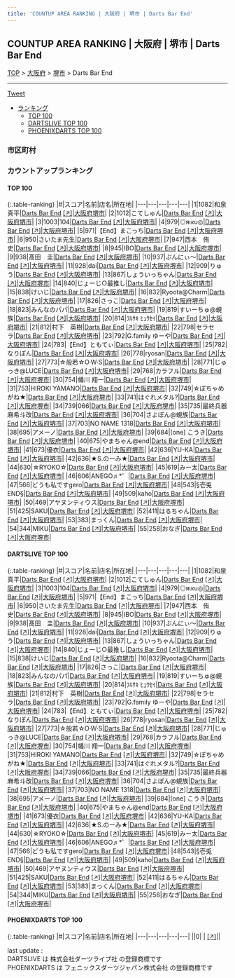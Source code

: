 ```yaml
---
title: 'COUNTUP AREA RANKING | 大阪府 | 堺市 | Darts Bar End'
---
```

## COUNTUP AREA RANKING | 大阪府 | 堺市 | Darts Bar End

[TOP](/darts/rank/) > [大阪府](/darts/rank/大阪府/) > [堺市](/darts/rank/大阪府/堺市/) > Darts Bar End

___

<a href="https://twitter.com/share?ref_src=twsrc%5Etfw" data-text="COUNTUP AREA RANKING | 大阪府堺市Darts Bar End" class="twitter-share-button" data-hashtags="DARTSLIVE,PHOENIXDARTS,darts,ダーツ" data-show-count="false">Tweet</a>

* [ランキング](#カウントアップランキング)
    * [TOP 100](#top-100)
    * [DARTSLIVE TOP 100](#dartslive-top-100)
    * [PHOENIXDARTS TOP 100](#phoenixdarts-top-100)

### 市区町村

<ul>

</ul>

### カウントアップランキング

#### TOP 100



{:.table-ranking}
|#|スコア|名前|店名|所在地|
|---|---|---|---|---|
|1|1082|<span class="rank-name-dl">和泉 真平</span>|<a href="/darts/rank/shops/cbb6cf6c8824e132774c926eb736cb5a.html">Darts Bar End</a> <a href="https://search.dartslive.com/jp/shop/cbb6cf6c8824e132774c926eb736cb5a">[↗]</a>|<a href="/darts/rank/大阪府/堺市">大阪府堺市</a>|
|2|1012|<span class="rank-name-dl">こてしゅん</span>|<a href="/darts/rank/shops/cbb6cf6c8824e132774c926eb736cb5a.html">Darts Bar End</a> <a href="https://search.dartslive.com/jp/shop/cbb6cf6c8824e132774c926eb736cb5a">[↗]</a>|<a href="/darts/rank/大阪府/堺市">大阪府堺市</a>|
|3|1003|<span class="rank-name-dl">104</span>|<a href="/darts/rank/shops/cbb6cf6c8824e132774c926eb736cb5a.html">Darts Bar End</a> <a href="https://search.dartslive.com/jp/shop/cbb6cf6c8824e132774c926eb736cb5a">[↗]</a>|<a href="/darts/rank/大阪府/堺市">大阪府堺市</a>|
|4|979|<span class="rank-name-dl">◎яικυ◎</span>|<a href="/darts/rank/shops/cbb6cf6c8824e132774c926eb736cb5a.html">Darts Bar End</a> <a href="https://search.dartslive.com/jp/shop/cbb6cf6c8824e132774c926eb736cb5a">[↗]</a>|<a href="/darts/rank/大阪府/堺市">大阪府堺市</a>|
|5|971|<span class="rank-name-dl">【End】まこっち</span>|<a href="/darts/rank/shops/cbb6cf6c8824e132774c926eb736cb5a.html">Darts Bar End</a> <a href="https://search.dartslive.com/jp/shop/cbb6cf6c8824e132774c926eb736cb5a">[↗]</a>|<a href="/darts/rank/大阪府/堺市">大阪府堺市</a>|
|6|950|<span class="rank-name-dl">さいたま先生</span>|<a href="/darts/rank/shops/cbb6cf6c8824e132774c926eb736cb5a.html">Darts Bar End</a> <a href="https://search.dartslive.com/jp/shop/cbb6cf6c8824e132774c926eb736cb5a">[↗]</a>|<a href="/darts/rank/大阪府/堺市">大阪府堺市</a>|
|7|947|<span class="rank-name-dl">西本　侑史</span>|<a href="/darts/rank/shops/cbb6cf6c8824e132774c926eb736cb5a.html">Darts Bar End</a> <a href="https://search.dartslive.com/jp/shop/cbb6cf6c8824e132774c926eb736cb5a">[↗]</a>|<a href="/darts/rank/大阪府/堺市">大阪府堺市</a>|
|8|945|<span class="rank-name-dl">IBO</span>|<a href="/darts/rank/shops/cbb6cf6c8824e132774c926eb736cb5a.html">Darts Bar End</a> <a href="https://search.dartslive.com/jp/shop/cbb6cf6c8824e132774c926eb736cb5a">[↗]</a>|<a href="/darts/rank/大阪府/堺市">大阪府堺市</a>|
|9|938|<span class="rank-name-dl">髙田　圭</span>|<a href="/darts/rank/shops/cbb6cf6c8824e132774c926eb736cb5a.html">Darts Bar End</a> <a href="https://search.dartslive.com/jp/shop/cbb6cf6c8824e132774c926eb736cb5a">[↗]</a>|<a href="/darts/rank/大阪府/堺市">大阪府堺市</a>|
|10|937|<span class="rank-name-dl">ぶんにぃ～</span>|<a href="/darts/rank/shops/cbb6cf6c8824e132774c926eb736cb5a.html">Darts Bar End</a> <a href="https://search.dartslive.com/jp/shop/cbb6cf6c8824e132774c926eb736cb5a">[↗]</a>|<a href="/darts/rank/大阪府/堺市">大阪府堺市</a>|
|11|928|<span class="rank-name-dl">dai</span>|<a href="/darts/rank/shops/cbb6cf6c8824e132774c926eb736cb5a.html">Darts Bar End</a> <a href="https://search.dartslive.com/jp/shop/cbb6cf6c8824e132774c926eb736cb5a">[↗]</a>|<a href="/darts/rank/大阪府/堺市">大阪府堺市</a>|
|12|909|<span class="rank-name-dl">りゅう</span>|<a href="/darts/rank/shops/cbb6cf6c8824e132774c926eb736cb5a.html">Darts Bar End</a> <a href="https://search.dartslive.com/jp/shop/cbb6cf6c8824e132774c926eb736cb5a">[↗]</a>|<a href="/darts/rank/大阪府/堺市">大阪府堺市</a>|
|13|867|<span class="rank-name-dl">しょういっちゃん</span>|<a href="/darts/rank/shops/cbb6cf6c8824e132774c926eb736cb5a.html">Darts Bar End</a> <a href="https://search.dartslive.com/jp/shop/cbb6cf6c8824e132774c926eb736cb5a">[↗]</a>|<a href="/darts/rank/大阪府/堺市">大阪府堺市</a>|
|14|840|<span class="rank-name-dl">じょーじ○最推し</span>|<a href="/darts/rank/shops/cbb6cf6c8824e132774c926eb736cb5a.html">Darts Bar End</a> <a href="https://search.dartslive.com/jp/shop/cbb6cf6c8824e132774c926eb736cb5a">[↗]</a>|<a href="/darts/rank/大阪府/堺市">大阪府堺市</a>|
|15|838|<span class="rank-name-dl">けいじ</span>|<a href="/darts/rank/shops/cbb6cf6c8824e132774c926eb736cb5a.html">Darts Bar End</a> <a href="https://search.dartslive.com/jp/shop/cbb6cf6c8824e132774c926eb736cb5a">[↗]</a>|<a href="/darts/rank/大阪府/堺市">大阪府堺市</a>|
|16|832|<span class="rank-name-dl">Ryoota@Charm</span>|<a href="/darts/rank/shops/cbb6cf6c8824e132774c926eb736cb5a.html">Darts Bar End</a> <a href="https://search.dartslive.com/jp/shop/cbb6cf6c8824e132774c926eb736cb5a">[↗]</a>|<a href="/darts/rank/大阪府/堺市">大阪府堺市</a>|
|17|826|<span class="rank-name-dl">さっこ</span>|<a href="/darts/rank/shops/cbb6cf6c8824e132774c926eb736cb5a.html">Darts Bar End</a> <a href="https://search.dartslive.com/jp/shop/cbb6cf6c8824e132774c926eb736cb5a">[↗]</a>|<a href="/darts/rank/大阪府/堺市">大阪府堺市</a>|
|18|823|<span class="rank-name-dl">みんなのパパ</span>|<a href="/darts/rank/shops/cbb6cf6c8824e132774c926eb736cb5a.html">Darts Bar End</a> <a href="https://search.dartslive.com/jp/shop/cbb6cf6c8824e132774c926eb736cb5a">[↗]</a>|<a href="/darts/rank/大阪府/堺市">大阪府堺市</a>|
|19|819|<span class="rank-name-dl">すいーちゅ@蜆族</span>|<a href="/darts/rank/shops/cbb6cf6c8824e132774c926eb736cb5a.html">Darts Bar End</a> <a href="https://search.dartslive.com/jp/shop/cbb6cf6c8824e132774c926eb736cb5a">[↗]</a>|<a href="/darts/rank/大阪府/堺市">大阪府堺市</a>|
|20|814|<span class="rank-name-dl">ﾌﾙｻｷ ﾋｭｳｾｲ</span>|<a href="/darts/rank/shops/cbb6cf6c8824e132774c926eb736cb5a.html">Darts Bar End</a> <a href="https://search.dartslive.com/jp/shop/cbb6cf6c8824e132774c926eb736cb5a">[↗]</a>|<a href="/darts/rank/大阪府/堺市">大阪府堺市</a>|
|21|812|<span class="rank-name-dl">村下　英樹</span>|<a href="/darts/rank/shops/cbb6cf6c8824e132774c926eb736cb5a.html">Darts Bar End</a> <a href="https://search.dartslive.com/jp/shop/cbb6cf6c8824e132774c926eb736cb5a">[↗]</a>|<a href="/darts/rank/大阪府/堺市">大阪府堺市</a>|
|22|798|<span class="rank-name-dl">セラセラ</span>|<a href="/darts/rank/shops/cbb6cf6c8824e132774c926eb736cb5a.html">Darts Bar End</a> <a href="https://search.dartslive.com/jp/shop/cbb6cf6c8824e132774c926eb736cb5a">[↗]</a>|<a href="/darts/rank/大阪府/堺市">大阪府堺市</a>|
|23|792|<span class="rank-name-dl">G.family ゆーや</span>|<a href="/darts/rank/shops/cbb6cf6c8824e132774c926eb736cb5a.html">Darts Bar End</a> <a href="https://search.dartslive.com/jp/shop/cbb6cf6c8824e132774c926eb736cb5a">[↗]</a>|<a href="/darts/rank/大阪府/堺市">大阪府堺市</a>|
|24|783|<span class="rank-name-dl">【End】ともてぃ</span>|<a href="/darts/rank/shops/cbb6cf6c8824e132774c926eb736cb5a.html">Darts Bar End</a> <a href="https://search.dartslive.com/jp/shop/cbb6cf6c8824e132774c926eb736cb5a">[↗]</a>|<a href="/darts/rank/大阪府/堺市">大阪府堺市</a>|
|25|782|<span class="rank-name-dl">なりぽん</span>|<a href="/darts/rank/shops/cbb6cf6c8824e132774c926eb736cb5a.html">Darts Bar End</a> <a href="https://search.dartslive.com/jp/shop/cbb6cf6c8824e132774c926eb736cb5a">[↗]</a>|<a href="/darts/rank/大阪府/堺市">大阪府堺市</a>|
|26|778|<span class="rank-name-dl">ryosan</span>|<a href="/darts/rank/shops/cbb6cf6c8824e132774c926eb736cb5a.html">Darts Bar End</a> <a href="https://search.dartslive.com/jp/shop/cbb6cf6c8824e132774c926eb736cb5a">[↗]</a>|<a href="/darts/rank/大阪府/堺市">大阪府堺市</a>|
|27|773|<span class="rank-name-dl">☆般若☆O·W·S</span>|<a href="/darts/rank/shops/cbb6cf6c8824e132774c926eb736cb5a.html">Darts Bar End</a> <a href="https://search.dartslive.com/jp/shop/cbb6cf6c8824e132774c926eb736cb5a">[↗]</a>|<a href="/darts/rank/大阪府/堺市">大阪府堺市</a>|
|28|771|<span class="rank-name-dl">じゅっき@LUCE</span>|<a href="/darts/rank/shops/cbb6cf6c8824e132774c926eb736cb5a.html">Darts Bar End</a> <a href="https://search.dartslive.com/jp/shop/cbb6cf6c8824e132774c926eb736cb5a">[↗]</a>|<a href="/darts/rank/大阪府/堺市">大阪府堺市</a>|
|29|768|<span class="rank-name-dl">カラフル</span>|<a href="/darts/rank/shops/cbb6cf6c8824e132774c926eb736cb5a.html">Darts Bar End</a> <a href="https://search.dartslive.com/jp/shop/cbb6cf6c8824e132774c926eb736cb5a">[↗]</a>|<a href="/darts/rank/大阪府/堺市">大阪府堺市</a>|
|30|754|<span class="rank-name-dl">幡川 翔一</span>|<a href="/darts/rank/shops/cbb6cf6c8824e132774c926eb736cb5a.html">Darts Bar End</a> <a href="https://search.dartslive.com/jp/shop/cbb6cf6c8824e132774c926eb736cb5a">[↗]</a>|<a href="/darts/rank/大阪府/堺市">大阪府堺市</a>|
|31|753|<span class="rank-name-dl">HIROKI YAMANO</span>|<a href="/darts/rank/shops/cbb6cf6c8824e132774c926eb736cb5a.html">Darts Bar End</a> <a href="https://search.dartslive.com/jp/shop/cbb6cf6c8824e132774c926eb736cb5a">[↗]</a>|<a href="/darts/rank/大阪府/堺市">大阪府堺市</a>|
|32|749|<span class="rank-name-dl">☆ぽちゃめがね★</span>|<a href="/darts/rank/shops/cbb6cf6c8824e132774c926eb736cb5a.html">Darts Bar End</a> <a href="https://search.dartslive.com/jp/shop/cbb6cf6c8824e132774c926eb736cb5a">[↗]</a>|<a href="/darts/rank/大阪府/堺市">大阪府堺市</a>|
|33|741|<span class="rank-name-dl">はぐれメタル?</span>|<a href="/darts/rank/shops/cbb6cf6c8824e132774c926eb736cb5a.html">Darts Bar End</a> <a href="https://search.dartslive.com/jp/shop/cbb6cf6c8824e132774c926eb736cb5a">[↗]</a>|<a href="/darts/rank/大阪府/堺市">大阪府堺市</a>|
|34|739|<span class="rank-name-dl">066</span>|<a href="/darts/rank/shops/cbb6cf6c8824e132774c926eb736cb5a.html">Darts Bar End</a> <a href="https://search.dartslive.com/jp/shop/cbb6cf6c8824e132774c926eb736cb5a">[↗]</a>|<a href="/darts/rank/大阪府/堺市">大阪府堺市</a>|
|35|735|<span class="rank-name-dl">最終兵器麻希斗改</span>|<a href="/darts/rank/shops/cbb6cf6c8824e132774c926eb736cb5a.html">Darts Bar End</a> <a href="https://search.dartslive.com/jp/shop/cbb6cf6c8824e132774c926eb736cb5a">[↗]</a>|<a href="/darts/rank/大阪府/堺市">大阪府堺市</a>|
|36|704|<span class="rank-name-dl">さよぽん@蜆族</span>|<a href="/darts/rank/shops/cbb6cf6c8824e132774c926eb736cb5a.html">Darts Bar End</a> <a href="https://search.dartslive.com/jp/shop/cbb6cf6c8824e132774c926eb736cb5a">[↗]</a>|<a href="/darts/rank/大阪府/堺市">大阪府堺市</a>|
|37|703|<span class="rank-name-dl">NO NAME 1318</span>|<a href="/darts/rank/shops/cbb6cf6c8824e132774c926eb736cb5a.html">Darts Bar End</a> <a href="https://search.dartslive.com/jp/shop/cbb6cf6c8824e132774c926eb736cb5a">[↗]</a>|<a href="/darts/rank/大阪府/堺市">大阪府堺市</a>|
|38|695|<span class="rank-name-dl">アメーノ</span>|<a href="/darts/rank/shops/cbb6cf6c8824e132774c926eb736cb5a.html">Darts Bar End</a> <a href="https://search.dartslive.com/jp/shop/cbb6cf6c8824e132774c926eb736cb5a">[↗]</a>|<a href="/darts/rank/大阪府/堺市">大阪府堺市</a>|
|39|684|<span class="rank-name-dl">[one] こうき</span>|<a href="/darts/rank/shops/cbb6cf6c8824e132774c926eb736cb5a.html">Darts Bar End</a> <a href="https://search.dartslive.com/jp/shop/cbb6cf6c8824e132774c926eb736cb5a">[↗]</a>|<a href="/darts/rank/大阪府/堺市">大阪府堺市</a>|
|40|675|<span class="rank-name-dl">やまちゃん@end</span>|<a href="/darts/rank/shops/cbb6cf6c8824e132774c926eb736cb5a.html">Darts Bar End</a> <a href="https://search.dartslive.com/jp/shop/cbb6cf6c8824e132774c926eb736cb5a">[↗]</a>|<a href="/darts/rank/大阪府/堺市">大阪府堺市</a>|
|41|673|<span class="rank-name-dl">優衣</span>|<a href="/darts/rank/shops/cbb6cf6c8824e132774c926eb736cb5a.html">Darts Bar End</a> <a href="https://search.dartslive.com/jp/shop/cbb6cf6c8824e132774c926eb736cb5a">[↗]</a>|<a href="/darts/rank/大阪府/堺市">大阪府堺市</a>|
|42|636|<span class="rank-name-dl">YU-KA</span>|<a href="/darts/rank/shops/cbb6cf6c8824e132774c926eb736cb5a.html">Darts Bar End</a> <a href="https://search.dartslive.com/jp/shop/cbb6cf6c8824e132774c926eb736cb5a">[↗]</a>|<a href="/darts/rank/大阪府/堺市">大阪府堺市</a>|
|42|636|<span class="rank-name-dl">★S.のーみ★</span>|<a href="/darts/rank/shops/cbb6cf6c8824e132774c926eb736cb5a.html">Darts Bar End</a> <a href="https://search.dartslive.com/jp/shop/cbb6cf6c8824e132774c926eb736cb5a">[↗]</a>|<a href="/darts/rank/大阪府/堺市">大阪府堺市</a>|
|44|630|<span class="rank-name-dl">☆RYOKO☆</span>|<a href="/darts/rank/shops/cbb6cf6c8824e132774c926eb736cb5a.html">Darts Bar End</a> <a href="https://search.dartslive.com/jp/shop/cbb6cf6c8824e132774c926eb736cb5a">[↗]</a>|<a href="/darts/rank/大阪府/堺市">大阪府堺市</a>|
|45|619|<span class="rank-name-dl">みー太</span>|<a href="/darts/rank/shops/cbb6cf6c8824e132774c926eb736cb5a.html">Darts Bar End</a> <a href="https://search.dartslive.com/jp/shop/cbb6cf6c8824e132774c926eb736cb5a">[↗]</a>|<a href="/darts/rank/大阪府/堺市">大阪府堺市</a>|
|46|606|<span class="rank-name-dl">ANEGO♬*゜</span>|<a href="/darts/rank/shops/cbb6cf6c8824e132774c926eb736cb5a.html">Darts Bar End</a> <a href="https://search.dartslive.com/jp/shop/cbb6cf6c8824e132774c926eb736cb5a">[↗]</a>|<a href="/darts/rank/大阪府/堺市">大阪府堺市</a>|
|47|566|<span class="rank-name-dl">どうも私ですgero</span>|<a href="/darts/rank/shops/cbb6cf6c8824e132774c926eb736cb5a.html">Darts Bar End</a> <a href="https://search.dartslive.com/jp/shop/cbb6cf6c8824e132774c926eb736cb5a">[↗]</a>|<a href="/darts/rank/大阪府/堺市">大阪府堺市</a>|
|48|543|<span class="rank-name-dl">§壱兎END§</span>|<a href="/darts/rank/shops/cbb6cf6c8824e132774c926eb736cb5a.html">Darts Bar End</a> <a href="https://search.dartslive.com/jp/shop/cbb6cf6c8824e132774c926eb736cb5a">[↗]</a>|<a href="/darts/rank/大阪府/堺市">大阪府堺市</a>|
|49|509|<span class="rank-name-dl">kaho</span>|<a href="/darts/rank/shops/cbb6cf6c8824e132774c926eb736cb5a.html">Darts Bar End</a> <a href="https://search.dartslive.com/jp/shop/cbb6cf6c8824e132774c926eb736cb5a">[↗]</a>|<a href="/darts/rank/大阪府/堺市">大阪府堺市</a>|
|50|469|<span class="rank-name-dl">アヤヌンティウス</span>|<a href="/darts/rank/shops/cbb6cf6c8824e132774c926eb736cb5a.html">Darts Bar End</a> <a href="https://search.dartslive.com/jp/shop/cbb6cf6c8824e132774c926eb736cb5a">[↗]</a>|<a href="/darts/rank/大阪府/堺市">大阪府堺市</a>|
|51|425|<span class="rank-name-dl">SAKU</span>|<a href="/darts/rank/shops/cbb6cf6c8824e132774c926eb736cb5a.html">Darts Bar End</a> <a href="https://search.dartslive.com/jp/shop/cbb6cf6c8824e132774c926eb736cb5a">[↗]</a>|<a href="/darts/rank/大阪府/堺市">大阪府堺市</a>|
|52|411|<span class="rank-name-dl">はるちゃん</span>|<a href="/darts/rank/shops/cbb6cf6c8824e132774c926eb736cb5a.html">Darts Bar End</a> <a href="https://search.dartslive.com/jp/shop/cbb6cf6c8824e132774c926eb736cb5a">[↗]</a>|<a href="/darts/rank/大阪府/堺市">大阪府堺市</a>|
|53|383|<span class="rank-name-dl">まっくん</span>|<a href="/darts/rank/shops/cbb6cf6c8824e132774c926eb736cb5a.html">Darts Bar End</a> <a href="https://search.dartslive.com/jp/shop/cbb6cf6c8824e132774c926eb736cb5a">[↗]</a>|<a href="/darts/rank/大阪府/堺市">大阪府堺市</a>|
|54|344|<span class="rank-name-dl">MIKU</span>|<a href="/darts/rank/shops/cbb6cf6c8824e132774c926eb736cb5a.html">Darts Bar End</a> <a href="https://search.dartslive.com/jp/shop/cbb6cf6c8824e132774c926eb736cb5a">[↗]</a>|<a href="/darts/rank/大阪府/堺市">大阪府堺市</a>|
|55|258|<span class="rank-name-dl">おなぎ</span>|<a href="/darts/rank/shops/cbb6cf6c8824e132774c926eb736cb5a.html">Darts Bar End</a> <a href="https://search.dartslive.com/jp/shop/cbb6cf6c8824e132774c926eb736cb5a">[↗]</a>|<a href="/darts/rank/大阪府/堺市">大阪府堺市</a>|


#### DARTSLIVE TOP 100



{:.table-ranking}
|#|スコア|名前|店名|所在地|
|---|---|---|---|---|
|1|1082|<span class="rank-name-dl">和泉 真平</span>|<a href="/darts/rank/shops/cbb6cf6c8824e132774c926eb736cb5a.html">Darts Bar End</a> <a href="https://search.dartslive.com/jp/shop/cbb6cf6c8824e132774c926eb736cb5a">[↗]</a>|<a href="/darts/rank/大阪府/堺市">大阪府堺市</a>|
|2|1012|<span class="rank-name-dl">こてしゅん</span>|<a href="/darts/rank/shops/cbb6cf6c8824e132774c926eb736cb5a.html">Darts Bar End</a> <a href="https://search.dartslive.com/jp/shop/cbb6cf6c8824e132774c926eb736cb5a">[↗]</a>|<a href="/darts/rank/大阪府/堺市">大阪府堺市</a>|
|3|1003|<span class="rank-name-dl">104</span>|<a href="/darts/rank/shops/cbb6cf6c8824e132774c926eb736cb5a.html">Darts Bar End</a> <a href="https://search.dartslive.com/jp/shop/cbb6cf6c8824e132774c926eb736cb5a">[↗]</a>|<a href="/darts/rank/大阪府/堺市">大阪府堺市</a>|
|4|979|<span class="rank-name-dl">◎яικυ◎</span>|<a href="/darts/rank/shops/cbb6cf6c8824e132774c926eb736cb5a.html">Darts Bar End</a> <a href="https://search.dartslive.com/jp/shop/cbb6cf6c8824e132774c926eb736cb5a">[↗]</a>|<a href="/darts/rank/大阪府/堺市">大阪府堺市</a>|
|5|971|<span class="rank-name-dl">【End】まこっち</span>|<a href="/darts/rank/shops/cbb6cf6c8824e132774c926eb736cb5a.html">Darts Bar End</a> <a href="https://search.dartslive.com/jp/shop/cbb6cf6c8824e132774c926eb736cb5a">[↗]</a>|<a href="/darts/rank/大阪府/堺市">大阪府堺市</a>|
|6|950|<span class="rank-name-dl">さいたま先生</span>|<a href="/darts/rank/shops/cbb6cf6c8824e132774c926eb736cb5a.html">Darts Bar End</a> <a href="https://search.dartslive.com/jp/shop/cbb6cf6c8824e132774c926eb736cb5a">[↗]</a>|<a href="/darts/rank/大阪府/堺市">大阪府堺市</a>|
|7|947|<span class="rank-name-dl">西本　侑史</span>|<a href="/darts/rank/shops/cbb6cf6c8824e132774c926eb736cb5a.html">Darts Bar End</a> <a href="https://search.dartslive.com/jp/shop/cbb6cf6c8824e132774c926eb736cb5a">[↗]</a>|<a href="/darts/rank/大阪府/堺市">大阪府堺市</a>|
|8|945|<span class="rank-name-dl">IBO</span>|<a href="/darts/rank/shops/cbb6cf6c8824e132774c926eb736cb5a.html">Darts Bar End</a> <a href="https://search.dartslive.com/jp/shop/cbb6cf6c8824e132774c926eb736cb5a">[↗]</a>|<a href="/darts/rank/大阪府/堺市">大阪府堺市</a>|
|9|938|<span class="rank-name-dl">髙田　圭</span>|<a href="/darts/rank/shops/cbb6cf6c8824e132774c926eb736cb5a.html">Darts Bar End</a> <a href="https://search.dartslive.com/jp/shop/cbb6cf6c8824e132774c926eb736cb5a">[↗]</a>|<a href="/darts/rank/大阪府/堺市">大阪府堺市</a>|
|10|937|<span class="rank-name-dl">ぶんにぃ～</span>|<a href="/darts/rank/shops/cbb6cf6c8824e132774c926eb736cb5a.html">Darts Bar End</a> <a href="https://search.dartslive.com/jp/shop/cbb6cf6c8824e132774c926eb736cb5a">[↗]</a>|<a href="/darts/rank/大阪府/堺市">大阪府堺市</a>|
|11|928|<span class="rank-name-dl">dai</span>|<a href="/darts/rank/shops/cbb6cf6c8824e132774c926eb736cb5a.html">Darts Bar End</a> <a href="https://search.dartslive.com/jp/shop/cbb6cf6c8824e132774c926eb736cb5a">[↗]</a>|<a href="/darts/rank/大阪府/堺市">大阪府堺市</a>|
|12|909|<span class="rank-name-dl">りゅう</span>|<a href="/darts/rank/shops/cbb6cf6c8824e132774c926eb736cb5a.html">Darts Bar End</a> <a href="https://search.dartslive.com/jp/shop/cbb6cf6c8824e132774c926eb736cb5a">[↗]</a>|<a href="/darts/rank/大阪府/堺市">大阪府堺市</a>|
|13|867|<span class="rank-name-dl">しょういっちゃん</span>|<a href="/darts/rank/shops/cbb6cf6c8824e132774c926eb736cb5a.html">Darts Bar End</a> <a href="https://search.dartslive.com/jp/shop/cbb6cf6c8824e132774c926eb736cb5a">[↗]</a>|<a href="/darts/rank/大阪府/堺市">大阪府堺市</a>|
|14|840|<span class="rank-name-dl">じょーじ○最推し</span>|<a href="/darts/rank/shops/cbb6cf6c8824e132774c926eb736cb5a.html">Darts Bar End</a> <a href="https://search.dartslive.com/jp/shop/cbb6cf6c8824e132774c926eb736cb5a">[↗]</a>|<a href="/darts/rank/大阪府/堺市">大阪府堺市</a>|
|15|838|<span class="rank-name-dl">けいじ</span>|<a href="/darts/rank/shops/cbb6cf6c8824e132774c926eb736cb5a.html">Darts Bar End</a> <a href="https://search.dartslive.com/jp/shop/cbb6cf6c8824e132774c926eb736cb5a">[↗]</a>|<a href="/darts/rank/大阪府/堺市">大阪府堺市</a>|
|16|832|<span class="rank-name-dl">Ryoota@Charm</span>|<a href="/darts/rank/shops/cbb6cf6c8824e132774c926eb736cb5a.html">Darts Bar End</a> <a href="https://search.dartslive.com/jp/shop/cbb6cf6c8824e132774c926eb736cb5a">[↗]</a>|<a href="/darts/rank/大阪府/堺市">大阪府堺市</a>|
|17|826|<span class="rank-name-dl">さっこ</span>|<a href="/darts/rank/shops/cbb6cf6c8824e132774c926eb736cb5a.html">Darts Bar End</a> <a href="https://search.dartslive.com/jp/shop/cbb6cf6c8824e132774c926eb736cb5a">[↗]</a>|<a href="/darts/rank/大阪府/堺市">大阪府堺市</a>|
|18|823|<span class="rank-name-dl">みんなのパパ</span>|<a href="/darts/rank/shops/cbb6cf6c8824e132774c926eb736cb5a.html">Darts Bar End</a> <a href="https://search.dartslive.com/jp/shop/cbb6cf6c8824e132774c926eb736cb5a">[↗]</a>|<a href="/darts/rank/大阪府/堺市">大阪府堺市</a>|
|19|819|<span class="rank-name-dl">すいーちゅ@蜆族</span>|<a href="/darts/rank/shops/cbb6cf6c8824e132774c926eb736cb5a.html">Darts Bar End</a> <a href="https://search.dartslive.com/jp/shop/cbb6cf6c8824e132774c926eb736cb5a">[↗]</a>|<a href="/darts/rank/大阪府/堺市">大阪府堺市</a>|
|20|814|<span class="rank-name-dl">ﾌﾙｻｷ ﾋｭｳｾｲ</span>|<a href="/darts/rank/shops/cbb6cf6c8824e132774c926eb736cb5a.html">Darts Bar End</a> <a href="https://search.dartslive.com/jp/shop/cbb6cf6c8824e132774c926eb736cb5a">[↗]</a>|<a href="/darts/rank/大阪府/堺市">大阪府堺市</a>|
|21|812|<span class="rank-name-dl">村下　英樹</span>|<a href="/darts/rank/shops/cbb6cf6c8824e132774c926eb736cb5a.html">Darts Bar End</a> <a href="https://search.dartslive.com/jp/shop/cbb6cf6c8824e132774c926eb736cb5a">[↗]</a>|<a href="/darts/rank/大阪府/堺市">大阪府堺市</a>|
|22|798|<span class="rank-name-dl">セラセラ</span>|<a href="/darts/rank/shops/cbb6cf6c8824e132774c926eb736cb5a.html">Darts Bar End</a> <a href="https://search.dartslive.com/jp/shop/cbb6cf6c8824e132774c926eb736cb5a">[↗]</a>|<a href="/darts/rank/大阪府/堺市">大阪府堺市</a>|
|23|792|<span class="rank-name-dl">G.family ゆーや</span>|<a href="/darts/rank/shops/cbb6cf6c8824e132774c926eb736cb5a.html">Darts Bar End</a> <a href="https://search.dartslive.com/jp/shop/cbb6cf6c8824e132774c926eb736cb5a">[↗]</a>|<a href="/darts/rank/大阪府/堺市">大阪府堺市</a>|
|24|783|<span class="rank-name-dl">【End】ともてぃ</span>|<a href="/darts/rank/shops/cbb6cf6c8824e132774c926eb736cb5a.html">Darts Bar End</a> <a href="https://search.dartslive.com/jp/shop/cbb6cf6c8824e132774c926eb736cb5a">[↗]</a>|<a href="/darts/rank/大阪府/堺市">大阪府堺市</a>|
|25|782|<span class="rank-name-dl">なりぽん</span>|<a href="/darts/rank/shops/cbb6cf6c8824e132774c926eb736cb5a.html">Darts Bar End</a> <a href="https://search.dartslive.com/jp/shop/cbb6cf6c8824e132774c926eb736cb5a">[↗]</a>|<a href="/darts/rank/大阪府/堺市">大阪府堺市</a>|
|26|778|<span class="rank-name-dl">ryosan</span>|<a href="/darts/rank/shops/cbb6cf6c8824e132774c926eb736cb5a.html">Darts Bar End</a> <a href="https://search.dartslive.com/jp/shop/cbb6cf6c8824e132774c926eb736cb5a">[↗]</a>|<a href="/darts/rank/大阪府/堺市">大阪府堺市</a>|
|27|773|<span class="rank-name-dl">☆般若☆O·W·S</span>|<a href="/darts/rank/shops/cbb6cf6c8824e132774c926eb736cb5a.html">Darts Bar End</a> <a href="https://search.dartslive.com/jp/shop/cbb6cf6c8824e132774c926eb736cb5a">[↗]</a>|<a href="/darts/rank/大阪府/堺市">大阪府堺市</a>|
|28|771|<span class="rank-name-dl">じゅっき@LUCE</span>|<a href="/darts/rank/shops/cbb6cf6c8824e132774c926eb736cb5a.html">Darts Bar End</a> <a href="https://search.dartslive.com/jp/shop/cbb6cf6c8824e132774c926eb736cb5a">[↗]</a>|<a href="/darts/rank/大阪府/堺市">大阪府堺市</a>|
|29|768|<span class="rank-name-dl">カラフル</span>|<a href="/darts/rank/shops/cbb6cf6c8824e132774c926eb736cb5a.html">Darts Bar End</a> <a href="https://search.dartslive.com/jp/shop/cbb6cf6c8824e132774c926eb736cb5a">[↗]</a>|<a href="/darts/rank/大阪府/堺市">大阪府堺市</a>|
|30|754|<span class="rank-name-dl">幡川 翔一</span>|<a href="/darts/rank/shops/cbb6cf6c8824e132774c926eb736cb5a.html">Darts Bar End</a> <a href="https://search.dartslive.com/jp/shop/cbb6cf6c8824e132774c926eb736cb5a">[↗]</a>|<a href="/darts/rank/大阪府/堺市">大阪府堺市</a>|
|31|753|<span class="rank-name-dl">HIROKI YAMANO</span>|<a href="/darts/rank/shops/cbb6cf6c8824e132774c926eb736cb5a.html">Darts Bar End</a> <a href="https://search.dartslive.com/jp/shop/cbb6cf6c8824e132774c926eb736cb5a">[↗]</a>|<a href="/darts/rank/大阪府/堺市">大阪府堺市</a>|
|32|749|<span class="rank-name-dl">☆ぽちゃめがね★</span>|<a href="/darts/rank/shops/cbb6cf6c8824e132774c926eb736cb5a.html">Darts Bar End</a> <a href="https://search.dartslive.com/jp/shop/cbb6cf6c8824e132774c926eb736cb5a">[↗]</a>|<a href="/darts/rank/大阪府/堺市">大阪府堺市</a>|
|33|741|<span class="rank-name-dl">はぐれメタル?</span>|<a href="/darts/rank/shops/cbb6cf6c8824e132774c926eb736cb5a.html">Darts Bar End</a> <a href="https://search.dartslive.com/jp/shop/cbb6cf6c8824e132774c926eb736cb5a">[↗]</a>|<a href="/darts/rank/大阪府/堺市">大阪府堺市</a>|
|34|739|<span class="rank-name-dl">066</span>|<a href="/darts/rank/shops/cbb6cf6c8824e132774c926eb736cb5a.html">Darts Bar End</a> <a href="https://search.dartslive.com/jp/shop/cbb6cf6c8824e132774c926eb736cb5a">[↗]</a>|<a href="/darts/rank/大阪府/堺市">大阪府堺市</a>|
|35|735|<span class="rank-name-dl">最終兵器麻希斗改</span>|<a href="/darts/rank/shops/cbb6cf6c8824e132774c926eb736cb5a.html">Darts Bar End</a> <a href="https://search.dartslive.com/jp/shop/cbb6cf6c8824e132774c926eb736cb5a">[↗]</a>|<a href="/darts/rank/大阪府/堺市">大阪府堺市</a>|
|36|704|<span class="rank-name-dl">さよぽん@蜆族</span>|<a href="/darts/rank/shops/cbb6cf6c8824e132774c926eb736cb5a.html">Darts Bar End</a> <a href="https://search.dartslive.com/jp/shop/cbb6cf6c8824e132774c926eb736cb5a">[↗]</a>|<a href="/darts/rank/大阪府/堺市">大阪府堺市</a>|
|37|703|<span class="rank-name-dl">NO NAME 1318</span>|<a href="/darts/rank/shops/cbb6cf6c8824e132774c926eb736cb5a.html">Darts Bar End</a> <a href="https://search.dartslive.com/jp/shop/cbb6cf6c8824e132774c926eb736cb5a">[↗]</a>|<a href="/darts/rank/大阪府/堺市">大阪府堺市</a>|
|38|695|<span class="rank-name-dl">アメーノ</span>|<a href="/darts/rank/shops/cbb6cf6c8824e132774c926eb736cb5a.html">Darts Bar End</a> <a href="https://search.dartslive.com/jp/shop/cbb6cf6c8824e132774c926eb736cb5a">[↗]</a>|<a href="/darts/rank/大阪府/堺市">大阪府堺市</a>|
|39|684|<span class="rank-name-dl">[one] こうき</span>|<a href="/darts/rank/shops/cbb6cf6c8824e132774c926eb736cb5a.html">Darts Bar End</a> <a href="https://search.dartslive.com/jp/shop/cbb6cf6c8824e132774c926eb736cb5a">[↗]</a>|<a href="/darts/rank/大阪府/堺市">大阪府堺市</a>|
|40|675|<span class="rank-name-dl">やまちゃん@end</span>|<a href="/darts/rank/shops/cbb6cf6c8824e132774c926eb736cb5a.html">Darts Bar End</a> <a href="https://search.dartslive.com/jp/shop/cbb6cf6c8824e132774c926eb736cb5a">[↗]</a>|<a href="/darts/rank/大阪府/堺市">大阪府堺市</a>|
|41|673|<span class="rank-name-dl">優衣</span>|<a href="/darts/rank/shops/cbb6cf6c8824e132774c926eb736cb5a.html">Darts Bar End</a> <a href="https://search.dartslive.com/jp/shop/cbb6cf6c8824e132774c926eb736cb5a">[↗]</a>|<a href="/darts/rank/大阪府/堺市">大阪府堺市</a>|
|42|636|<span class="rank-name-dl">YU-KA</span>|<a href="/darts/rank/shops/cbb6cf6c8824e132774c926eb736cb5a.html">Darts Bar End</a> <a href="https://search.dartslive.com/jp/shop/cbb6cf6c8824e132774c926eb736cb5a">[↗]</a>|<a href="/darts/rank/大阪府/堺市">大阪府堺市</a>|
|42|636|<span class="rank-name-dl">★S.のーみ★</span>|<a href="/darts/rank/shops/cbb6cf6c8824e132774c926eb736cb5a.html">Darts Bar End</a> <a href="https://search.dartslive.com/jp/shop/cbb6cf6c8824e132774c926eb736cb5a">[↗]</a>|<a href="/darts/rank/大阪府/堺市">大阪府堺市</a>|
|44|630|<span class="rank-name-dl">☆RYOKO☆</span>|<a href="/darts/rank/shops/cbb6cf6c8824e132774c926eb736cb5a.html">Darts Bar End</a> <a href="https://search.dartslive.com/jp/shop/cbb6cf6c8824e132774c926eb736cb5a">[↗]</a>|<a href="/darts/rank/大阪府/堺市">大阪府堺市</a>|
|45|619|<span class="rank-name-dl">みー太</span>|<a href="/darts/rank/shops/cbb6cf6c8824e132774c926eb736cb5a.html">Darts Bar End</a> <a href="https://search.dartslive.com/jp/shop/cbb6cf6c8824e132774c926eb736cb5a">[↗]</a>|<a href="/darts/rank/大阪府/堺市">大阪府堺市</a>|
|46|606|<span class="rank-name-dl">ANEGO♬*゜</span>|<a href="/darts/rank/shops/cbb6cf6c8824e132774c926eb736cb5a.html">Darts Bar End</a> <a href="https://search.dartslive.com/jp/shop/cbb6cf6c8824e132774c926eb736cb5a">[↗]</a>|<a href="/darts/rank/大阪府/堺市">大阪府堺市</a>|
|47|566|<span class="rank-name-dl">どうも私ですgero</span>|<a href="/darts/rank/shops/cbb6cf6c8824e132774c926eb736cb5a.html">Darts Bar End</a> <a href="https://search.dartslive.com/jp/shop/cbb6cf6c8824e132774c926eb736cb5a">[↗]</a>|<a href="/darts/rank/大阪府/堺市">大阪府堺市</a>|
|48|543|<span class="rank-name-dl">§壱兎END§</span>|<a href="/darts/rank/shops/cbb6cf6c8824e132774c926eb736cb5a.html">Darts Bar End</a> <a href="https://search.dartslive.com/jp/shop/cbb6cf6c8824e132774c926eb736cb5a">[↗]</a>|<a href="/darts/rank/大阪府/堺市">大阪府堺市</a>|
|49|509|<span class="rank-name-dl">kaho</span>|<a href="/darts/rank/shops/cbb6cf6c8824e132774c926eb736cb5a.html">Darts Bar End</a> <a href="https://search.dartslive.com/jp/shop/cbb6cf6c8824e132774c926eb736cb5a">[↗]</a>|<a href="/darts/rank/大阪府/堺市">大阪府堺市</a>|
|50|469|<span class="rank-name-dl">アヤヌンティウス</span>|<a href="/darts/rank/shops/cbb6cf6c8824e132774c926eb736cb5a.html">Darts Bar End</a> <a href="https://search.dartslive.com/jp/shop/cbb6cf6c8824e132774c926eb736cb5a">[↗]</a>|<a href="/darts/rank/大阪府/堺市">大阪府堺市</a>|
|51|425|<span class="rank-name-dl">SAKU</span>|<a href="/darts/rank/shops/cbb6cf6c8824e132774c926eb736cb5a.html">Darts Bar End</a> <a href="https://search.dartslive.com/jp/shop/cbb6cf6c8824e132774c926eb736cb5a">[↗]</a>|<a href="/darts/rank/大阪府/堺市">大阪府堺市</a>|
|52|411|<span class="rank-name-dl">はるちゃん</span>|<a href="/darts/rank/shops/cbb6cf6c8824e132774c926eb736cb5a.html">Darts Bar End</a> <a href="https://search.dartslive.com/jp/shop/cbb6cf6c8824e132774c926eb736cb5a">[↗]</a>|<a href="/darts/rank/大阪府/堺市">大阪府堺市</a>|
|53|383|<span class="rank-name-dl">まっくん</span>|<a href="/darts/rank/shops/cbb6cf6c8824e132774c926eb736cb5a.html">Darts Bar End</a> <a href="https://search.dartslive.com/jp/shop/cbb6cf6c8824e132774c926eb736cb5a">[↗]</a>|<a href="/darts/rank/大阪府/堺市">大阪府堺市</a>|
|54|344|<span class="rank-name-dl">MIKU</span>|<a href="/darts/rank/shops/cbb6cf6c8824e132774c926eb736cb5a.html">Darts Bar End</a> <a href="https://search.dartslive.com/jp/shop/cbb6cf6c8824e132774c926eb736cb5a">[↗]</a>|<a href="/darts/rank/大阪府/堺市">大阪府堺市</a>|
|55|258|<span class="rank-name-dl">おなぎ</span>|<a href="/darts/rank/shops/cbb6cf6c8824e132774c926eb736cb5a.html">Darts Bar End</a> <a href="https://search.dartslive.com/jp/shop/cbb6cf6c8824e132774c926eb736cb5a">[↗]</a>|<a href="/darts/rank/大阪府/堺市">大阪府堺市</a>|


#### PHOENIXDARTS TOP 100



{:.table-ranking}
|#|スコア|名前|店名|所在地|
|---|---|---|---|---|
||0|<span class="rank-name-dl"> </span>|<a href="/darts/rank/shops/.html"></a> <a href="">[↗]</a>|<a href="/darts/rank//"></a>|


<div class="footer border-top border-gray-light mt-5 pt-3 text-right text-gray">
    last update : <span style="font-weight: italic" id="foot_last_modified"></span><br />
    DARTSLIVE は 株式会社ダーツライブ社 の登録商標です<br />
    PHOENIXDARTS は フェニックスダーツジャパン株式会社 の登録商標です<br />
</div>

<script src="https://cdnjs.cloudflare.com/ajax/libs/jquery.tablesorter/2.31.3/js/jquery.tablesorter.min.js" integrity="sha512-qzgd5cYSZcosqpzpn7zF2ZId8f/8CHmFKZ8j7mU4OUXTNRd5g+ZHBPsgKEwoqxCtdQvExE5LprwwPAgoicguNg==" crossorigin="anonymous" referrerpolicy="no-referrer"></script>
<link rel="stylesheet" href="https://cdnjs.cloudflare.com/ajax/libs/jquery.tablesorter/2.31.3/css/theme.default.min.css" integrity="sha512-wghhOJkjQX0Lh3NSWvNKeZ0ZpNn+SPVXX1Qyc9OCaogADktxrBiBdKGDoqVUOyhStvMBmJQ8ZdMHiR3wuEq8+w==" crossorigin="anonymous" referrerpolicy="no-referrer" />
<script>
$(function() {
    $(".table-ranking").tablesorter({sortList:[[0, 0]]});
    $("#foot_last_modified").text(formatDate(new Date(document.lastModified), 'yyyy-MM-dd HH:mm:ss'));
});
</script>

<script async src="https://platform.twitter.com/widgets.js" charset="utf-8"></script>